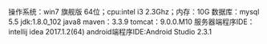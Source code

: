 操作系统：win7 旗舰版 64位；cpu:intel i3 2.3Ghz；内存：10G
数据库：mysql 5.5
jdk:1.8.0_102
java8
maven：3.3.9
tomcat：9.0.0.M10
服务器端程序IDE：intellij idea 2017.1.2(64)
android端程序IDE:Android Studio 2.3.1